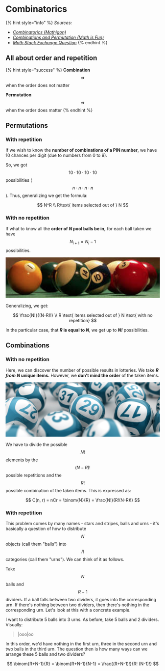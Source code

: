 # Combinatorics

{% hint style="info" %}
_Sources:_

* [_Combinatorics (Mathigon)_](https://mathigon.org/world/Combinatorics)
* [_Combinations and Permutation (Math is Fun)_](https://www.mathsisfun.com/combinatorics/combinations-permutations.html)
* [_Math Stack Exchange Question_](https://math.stackexchange.com/questions/208377/combination-with-repetitions)
{% endhint %}

## All about order and repetition

{% hint style="success" %}
**Combination** $$\Rightarrow$$when the order does not matter

**Permutation** $$\Rightarrow$$ when the order does matter
{% endhint %}

## Permutations

### With repetition

If we wish to know the **number of combinations of a PIN number**, we have 10 chances per digit (due to numbers from 0 to 9).



So, we got $$10 \cdot 10 \cdot 10 \cdot 10$$ possibilities ($$n \cdot n \cdot n \cdot n$$). Thus, generalizing we get the formula:

$$
N^R   \\ R\text{ items selected out of } N
$$

### With no repetition

If what to know all the **order of&#x20;**_**N**_**&#x20;pool balls be in,** for each ball taken we have $$N_{i+1} = N_i - 1$$ possibilities.

![](<../.gitbook/assets/image (14).png>)

Generalizing, we get:

$$
\frac{N!}{(N-R)!} \\ R \text{ items selected out of } N \text{ with no repetition}
$$

In the particular case, that _**R**_**&#x20;is equal to&#x20;**_**N**_, we get up to _**N!**_ possibilities.

## Combinations

### With no repetition

Here, we can discover the number of possible results in lotteries. We take _**R from**_ _**N**_**&#x20;unique items.** However, we **don't mind the order** of the taken items.

![](<../.gitbook/assets/image (74).png>)

We have to divide the possible $$N!$$ elements by the $$(N-R)!$$ possible repetitions and the $$R!$$ possible combination of the taken items. This is expressed as:

$$
C(n, r) = nCr = \binom{N}{R} = \frac{N!}{R!(N-R)!}
$$

### With repetition

This problem comes by many names - stars and stripes, balls and urns - it's basically a question of how to distribute $$N$$ objects (call them "balls") into $$R$$ categories (call them "urns"). We can think of it as follows.

Take $$N$$ balls and $$R-1$$ dividers. If a ball falls between two dividers, it goes into the corresponding urn. If there's nothing between two dividers, then there's nothing in the corresponding urn. Let's look at this with a concrete example.

I want to distribute 5 balls into 3 urns. As before, take 5 balls and 2 dividers. Visually:

> |ooo|oo

In this order, we'd have nothing in the first urn, three in the second urn and two balls in the third urn. The question then is how many ways can we arrange these 5 balls and two dividers?

$$
\binom{R+N-1}{R}  = \binom{R+N-1}{N-1} = \frac{(R+N-1)!}{R! (N-1)!}
$$
